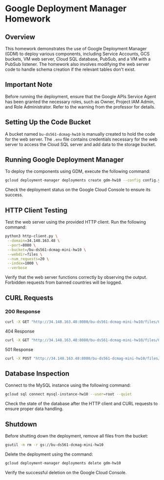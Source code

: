 # Google Deployment Manager Homework

## Overview

This homework demonstrates the use of Google Deployment Manager (GDM) to deploy various components, including Service Accounts, GCS buckets, VM web server, Cloud SQL database, PubSub, and a VM with a PubSub listener. The homework also involves modifying the web server code to handle schema creation if the relevant tables don't exist.

## Important Note

Before running the deployment, ensure that the Google APIs Service Agent has been granted the necessary roles, such as Owner, Project IAM Admin, and Role Administrator. Refer to the warning from the professor for details.

## Setting Up the Code Bucket

A bucket named `bu-ds561-dcmag-hw10` is manually created to hold the code for the web server. The `.env` file contains credentials necessary for the web server to access the Cloud SQL server and add data to the storage bucket.

## Running Google Deployment Manager

To deploy the components using GDM, execute the following command:

```bash
gcloud deployment-manager deployments create gdm-hw10 --config config.yaml
```

Check the deployment status on the Google Cloud Console to ensure its success.

## HTTP Client Testing

Test the web server using the provided HTTP client. Run the following command:

```bash
python3 http-client.py \
 --domain=34.148.163.48 \
 --port=8080 \
 --bucket=/bu-ds561-dcmag-mini-hw10 \
 --webdir=files \
 --num_requests=20 \
 --index=1000 \
 --verbose
```

Verify that the web server functions correctly by observing the output. Forbidden requests from banned countries will be logged.

## CURL Requests

### 200 Response

```bash
curl -X GET "http://34.148.163.48:8080/bu-ds561-dcmag-mini-hw10/files/0.html" -I
```

404 Response

```bash
curl -X GET "http://34.148.163.48:8080/bu-ds561-dcmag-mini-hw10/files/01.html" -I
```

501 Response

```bash
curl -X POST "http://34.148.163.48:8080/bu-ds561-dcmag-mini-hw10/files/0.html" -I
```

## Database Inspection

Connect to the MySQL instance using the following command:

```bash
gcloud sql connect mysql-instance-hw10 --user=root --quiet
```

Check the state of the database after the HTTP client and CURL requests to ensure proper data handling.

## Shutdown

Before shutting down the deployment, remove all files from the bucket:

```bash
gsutil -m rm -r gs://bu-ds561-dcmag-mini-hw10
```

Delete the deployment using the command:

```bash
gcloud deployment-manager deployments delete gdm-hw10
```

Verify the successful deletion on the Google Cloud Console.
